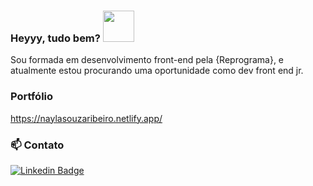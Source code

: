 ### Heyyy, tudo bem? <img src='https://media.giphy.com/media/lRLzrbhmh5pFf4jOga/giphy.gif' width='50'>

Sou formada em desenvolvimento front-end pela {Reprograma}, e atualmente estou procurando uma oportunidade como dev front end jr.

### Portfólio
https://naylasouzaribeiro.netlify.app/

### 📫 Contato
[![Linkedin Badge](https://img.shields.io/badge/-linkedIn-blue?style=flat-square&logo=Linkedin&logoColor=white&link=https://www.linkedin.com/in/https://www.linkedin.com/in/naylasouzaribeiro//)](https://www.linkedin.com/in/naylasouzaribeiro/)
